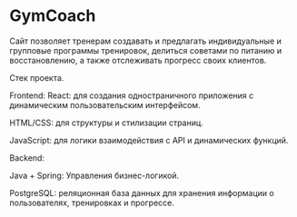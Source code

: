 # GymCoach
Сайт позволяет тренерам создавать и предлагать индивидуальные и групповые программы тренировок, делиться советами по питанию и восстановлению, а также отслеживать прогресс своих клиентов.

Стек проекта.

Frontend:
React: для создания одностраничного приложения с динамическим пользовательским интерфейсом.

HTML/CSS: для структуры и стилизации страниц.

JavaScript: для логики взаимодействия с API и динамических функций.

Backend:

Java + Spring: Управления бизнес-логикой.

PostgreSQL: реляционная база данных для хранения информации о пользователях, тренировках и прогрессе.

